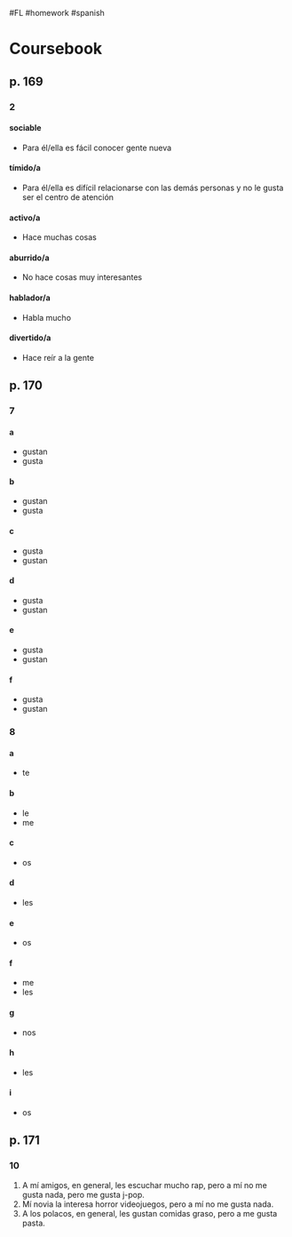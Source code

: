 #FL #homework #spanish 

# Coursebook
## p. 169
### 2
#### sociable
- Para él/ella es fácil conocer gente nueva

#### tímido/a
- Para él/ella es difícil relacionarse con las demás personas y no le gusta ser el centro de atención

#### activo/a
- Hace muchas cosas

#### aburrido/a
- No hace cosas muy interesantes

#### hablador/a
- Habla mucho

#### divertido/a
- Hace reír a la gente

## p. 170
### 7
#### a
- gustan
- gusta

#### b
- gustan
- gusta

#### c
- gusta
- gustan

#### d
- gusta
- gustan

#### e
- gusta
- gustan

#### f
- gusta
- gustan

### 8
#### a
- te

#### b
- le
- me

#### c
- os

#### d
- les

#### e
- os

#### f
- me
- les

#### g
- nos

#### h
- les

#### i
- os

## p. 171
### 10
1. A mí amigos, en general, les escuchar mucho rap, pero a mí no me gusta nada, pero me gusta j-pop.
2. Mí novia la interesa horror videojuegos, pero a mí no me gusta nada.
3. A los polacos, en general, les gustan comidas graso, pero a me gusta pasta.